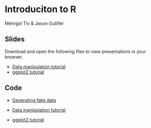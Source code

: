 # Introduciton to R

Mehrgol Tiv & Jason Gullifer

## Slides
Download and open the following files to view presentations in your browser.

- [Data manipulation tutorial](data_manipulation.html)
- [ggplot2 tutorial](ggplot_tutorial.html)

## Code

- [Generating fake data](generating_data.R)

- [Data manipulation tutorial](data_manipulation.R)

- [ggplot2 tutorial](ggplot_tutorial.R)